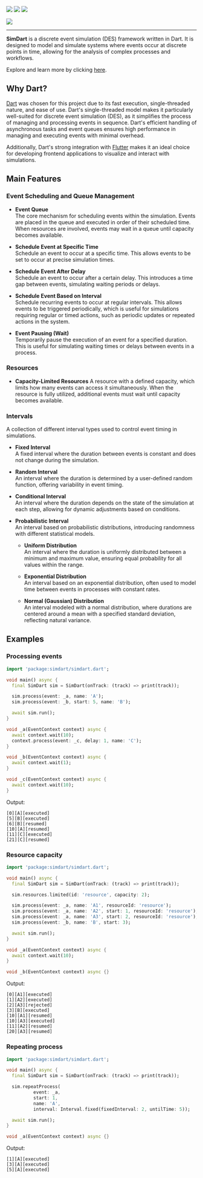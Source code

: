 [![](https://img.shields.io/pub/v/simdart.svg)](https://pub.dev/packages/simdart)
[![](https://img.shields.io/badge/%F0%9F%91%8D%20and%20%E2%AD%90-are%20free-yellow)](#)
[![](https://img.shields.io/badge/Under%20Development-blue)](#)

![](https://simdart.github.io/simdart-assets/simdart-text-128h.png)

---

**SimDart** is a discrete event simulation (DES) framework written in Dart.
It is designed to model and simulate systems where events occur at discrete points in time,
allowing for the analysis of complex processes and workflows.

Explore and learn more by clicking [here](https://simdart.github.io/simdart-demo/).

## Why Dart?

[Dart](https://dart.dev/) was chosen for this project due to its fast execution, single-threaded nature, and ease of use.
Dart's single-threaded model makes it particularly well-suited for discrete event simulation (DES),
as it simplifies the process of managing and processing events in sequence.
Dart's efficient handling of asynchronous tasks and event queues ensures
high performance in managing and executing events with minimal overhead.

Additionally, Dart's strong integration with [Flutter](https://flutter.dev/) makes it an ideal choice for developing
frontend applications to visualize and interact with simulations.

## Main Features

### Event Scheduling and Queue Management

- **Event Queue**  
  The core mechanism for scheduling events within the simulation. Events are placed in the queue and executed in order of their scheduled time. When resources are involved, events may wait in a queue until capacity becomes available.

- **Schedule Event at Specific Time**  
  Schedule an event to occur at a specific time. This allows events to be set to occur at precise simulation times.

- **Schedule Event After Delay**  
  Schedule an event to occur after a certain delay. This introduces a time gap between events, simulating waiting periods or delays.

- **Schedule Event Based on Interval**  
  Schedule recurring events to occur at regular intervals. This allows events to be triggered periodically, which is useful for simulations requiring regular or timed actions, such as periodic updates or repeated actions in the system.

- **Event Pausing (Wait)**  
  Temporarily pause the execution of an event for a specified duration. This is useful for simulating waiting times or delays between events in a process.

### Resources

- **Capacity-Limited Resources**
  A resource with a defined capacity, which limits how many events can access it simultaneously. When the resource is fully utilized, additional events must wait until capacity becomes available.

### Intervals

A collection of different interval types used to control event timing in simulations.

- **Fixed Interval**  
  A fixed interval where the duration between events is constant and does not change during the simulation.

- **Random Interval**  
  An interval where the duration is determined by a user-defined random function, offering variability in event timing.

- **Conditional Interval**  
  An interval where the duration depends on the state of the simulation at each step, allowing for dynamic adjustments based on conditions.

- **Probabilistic Interval**  
  An interval based on probabilistic distributions, introducing randomness with different statistical models.

  - **Uniform Distribution**  
    An interval where the duration is uniformly distributed between a minimum and maximum value, ensuring equal probability for all values within the range.

  - **Exponential Distribution**  
    An interval based on an exponential distribution, often used to model time between events in processes with constant rates.

  - **Normal (Gaussian) Distribution**  
    An interval modeled with a normal distribution, where durations are centered around a mean with a specified standard deviation, reflecting natural variance.

## Examples

### Processing events

```dart
import 'package:simdart/simdart.dart';

void main() async {
  final SimDart sim = SimDart(onTrack: (track) => print(track));

  sim.process(event: _a, name: 'A');
  sim.process(event: _b, start: 5, name: 'B');

  await sim.run();
}

void _a(EventContext context) async {
  await context.wait(10);
  context.process(event: _c, delay: 1, name: 'C');
}

void _b(EventContext context) async {
  await context.wait(1);
}

void _c(EventContext context) async {
  await context.wait(10);
}
```

Output:
```
[0][A][executed]
[5][B][executed]
[6][B][resumed]
[10][A][resumed]
[11][C][executed]
[21][C][resumed]
```

### Resource capacity

```dart
import 'package:simdart/simdart.dart';

void main() async {
  final SimDart sim = SimDart(onTrack: (track) => print(track));

  sim.resources.limited(id: 'resource', capacity: 2);

  sim.process(event: _a, name: 'A1', resourceId: 'resource');
  sim.process(event: _a, name: 'A2', start: 1, resourceId: 'resource');
  sim.process(event: _a, name: 'A3', start: 2, resourceId: 'resource');
  sim.process(event: _b, name: 'B', start: 3);

  await sim.run();
}

void _a(EventContext context) async {
  await context.wait(10);
}

void _b(EventContext context) async {}
```

Output:
```
[0][A1][executed]
[1][A2][executed]
[2][A3][rejected]
[3][B][executed]
[10][A1][resumed]
[10][A3][executed]
[11][A2][resumed]
[20][A3][resumed]
```

### Repeating process

```dart
import 'package:simdart/simdart.dart';

void main() async {
  final SimDart sim = SimDart(onTrack: (track) => print(track));

  sim.repeatProcess(
          event: _a,
          start: 1,
          name: 'A',
          interval: Interval.fixed(fixedInterval: 2, untilTime: 5));

  await sim.run();
}

void _a(EventContext context) async {}
```

Output:
```
[1][A][executed]
[3][A][executed]
[5][A][executed]
```